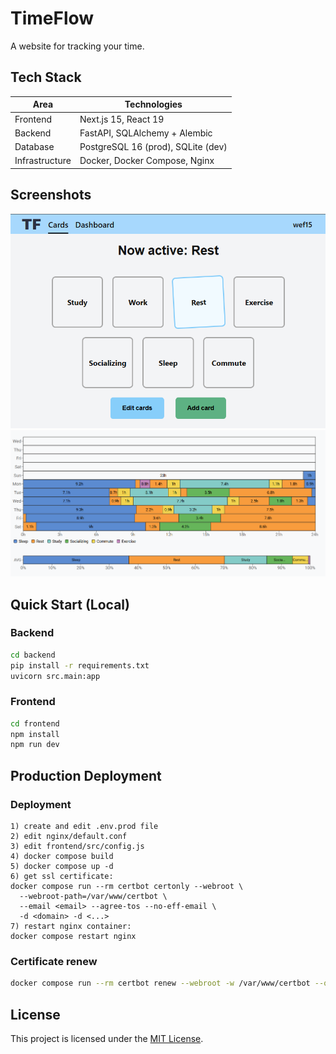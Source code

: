 
# TimeFlow
A website for tracking your time.
    
## Tech Stack

| Area        | Technologies                                |
|-------------|---------------------------------------------|
| Frontend    | Next.js 15, React 19                        |
| Backend     | FastAPI, SQLAlchemy + Alembic               |
| Database    | PostgreSQL 16 (prod), SQLite (dev)          |
| Infrastructure | Docker, Docker Compose, Nginx            |


## Screenshots
![Card selecter](./frontend/public/images/card-selecter-example-2.png)
![Dashboard](./frontend/public/images/dashboard-example-1.png)


## Quick Start (Local)
### Backend
```bash
cd backend
pip install -r requirements.txt
uvicorn src.main:app 
```
### Frontend
```bash
cd frontend
npm install
npm run dev
```

## Production Deployment

### Deployment
```
1) create and edit .env.prod file
2) edit nginx/default.conf
3) edit frontend/src/config.js
4) docker compose build
5) docker compose up -d
6) get ssl certificate:
docker compose run --rm certbot certonly --webroot \
  --webroot-path=/var/www/certbot \
  --email <email> --agree-tos --no-eff-email \
  -d <domain> -d <...>
7) restart nginx container:
docker compose restart nginx
```

### Certificate renew
```bash
docker compose run --rm certbot renew --webroot -w /var/www/certbot --quiet && docker kill -s HUP nginx_proxy
```

## License
This project is licensed under the [MIT License](LICENSE.md).